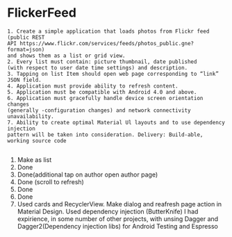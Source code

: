 # FlickerFeed

```
1. Create a simple application that loads photos from Flickr feed (public REST 
API https://www.flickr.com/services/feeds/photos_public.gne?format=json)
and shows them as a list or grid view. 
2. Every list must contain: picture thumbnail, date published 
(with respect to user date time settings) and description.
3. Tapping on list Item should open web page corresponding to “link” JSON field.  
4. Application must provide ability to refresh content.  
5. Application must be compatible with Android 4.0 and above. 
6. Application must gracefully handle device screen orientation changes 
(generally -configuration changes) and network connectivity unavailability.
7. Ability to create optimal Material Ul layouts and to use dependency injection 
pattern will be taken into consideration. Delivery: Build-able, working source code
	  
```
1. Make as list
2. Done
3. Done(additional tap on author open author page)
4. Done (scroll to refresh)
5. Done
6. Done
7. Used cards and RecyclerView. 
  Make dialog and reafresh page action in Material Design. 
  Used dependency injection (ButterKnife)
  I had expirience, in some number of other projects,
  with unsing Dagger and Dagger2(Dependency injection libs) for Android Testing and Espresso
